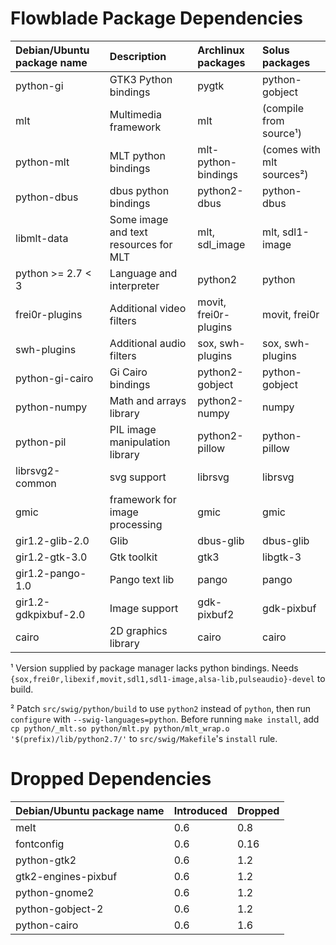 # Flowblade Package Dependencies #

| **Debian/Ubuntu package name** | **Description** | **Archlinux packages** | **Solus packages** |
|:-------------------------------|:----------------|:--------------|:---------------|
| python-gi | GTK3 Python bindings | pygtk | python-gobject |
| mlt | Multimedia framework | mlt | (compile from source¹) |
| python-mlt | MLT python bindings | mlt-python-bindings | (comes with mlt sources²) |
| python-dbus | dbus python bindings | python2-dbus | python-dbus |
| libmlt-data | Some image and text resources for MLT | mlt, sdl_image | mlt, sdl1-image |
| python >= 2.7 < 3 | Language and interpreter | python2 | python |
| frei0r-plugins | Additional video filters | movit, frei0r-plugins | movit, frei0r |
| swh-plugins | Additional audio filters | sox, swh-plugins | sox, swh-plugins |
| python-gi-cairo | Gi Cairo bindings | python2-gobject | python-gobject |
| python-numpy | Math and arrays library | python2-numpy | numpy |
| python-pil | PIL image manipulation library | python2-pillow | python-pillow |
| librsvg2-common | svg support | librsvg | librsvg |
| gmic | framework for image processing | gmic | gmic |
| gir1.2-glib-2.0 | Glib | dbus-glib | dbus-glib |
| gir1.2-gtk-3.0 | Gtk toolkit | gtk3 | libgtk-3 |
| gir1.2-pango-1.0 | Pango text lib | pango | pango |
| gir1.2-gdkpixbuf-2.0 | Image support | gdk-pixbuf2 | gdk-pixbuf |
| cairo | 2D graphics library | cairo | cairo |

¹ Version supplied by package manager lacks python bindings. Needs `{sox,frei0r,libexif,movit,sdl1,sdl1-image,alsa-lib,pulseaudio}-devel` to build.

² Patch `src/swig/python/build` to use `python2` instead of `python`, then run `configure` with `--swig-languages=python`. Before running `make install`, add `cp python/_mlt.so python/mlt.py python/mlt_wrap.o '$(prefix)/lib/python2.7/'` to `src/swig/Makefile`'s `install` rule.

# Dropped  Dependencies #

| **Debian/Ubuntu package name** | **Introduced** | **Dropped** |
|:-------------------------------|:---------------|:------------|
| melt | 0.6  | 0.8 |
| fontconfig | 0.6  | 0.16 |
| python-gtk2 |  0.6   | 1.2 |
| gtk2-engines-pixbuf |  0.6   |  1.2 |
| python-gnome2 |  0.6   |  1.2 |
| python-gobject-2 |  0.6   |  1.2 |
| python-cairo |  0.6   |  1.6 |
